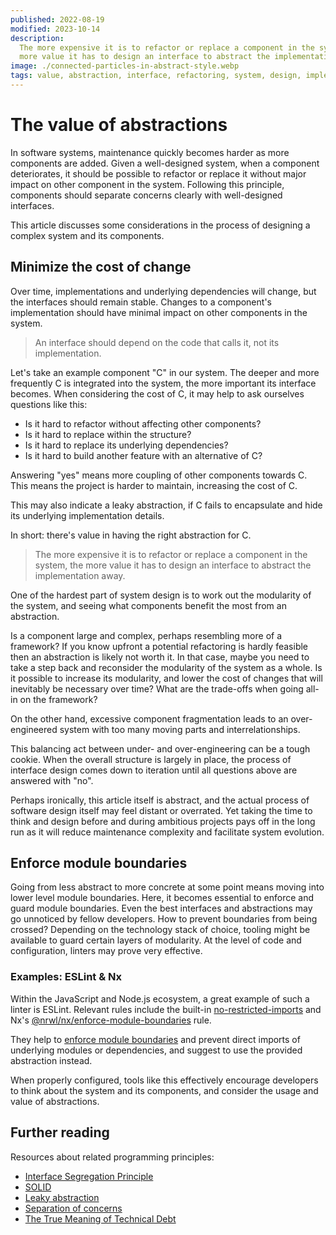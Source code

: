 ```yaml
---
published: 2022-08-19
modified: 2023-10-14
description:
  The more expensive it is to refactor or replace a component in the system, the
  more value it has to design an interface to abstract the implementation away.
image: ./connected-particles-in-abstract-style.webp
tags: value, abstraction, interface, refactoring, system, design, implementation
---
```


# The value of abstractions

In software systems, maintenance quickly becomes harder as more components are
added. Given a well-designed system, when a component deteriorates, it should be
possible to refactor or replace it without major impact on other component in
the system. Following this principle, components should separate concerns
clearly with well-designed interfaces.

This article discusses some considerations in the process of designing a complex
system and its components.

## Minimize the cost of change

Over time, implementations and underlying dependencies will change, but the
interfaces should remain stable. Changes to a component's implementation should
have minimal impact on other components in the system.

> An interface should depend on the code that calls it, not its implementation.

Let's take an example component "C" in our system. The deeper and more
frequently C is integrated into the system, the more important its interface
becomes. When considering the cost of C, it may help to ask ourselves questions
like this:

- Is it hard to refactor without affecting other components?
- Is it hard to replace within the structure?
- Is it hard to replace its underlying dependencies?
- Is it hard to build another feature with an alternative of C?

Answering "yes" means more coupling of other components towards C. This means
the project is harder to maintain, increasing the cost of C.

This may also indicate a leaky abstraction, if C fails to encapsulate and hide
its underlying implementation details.

In short: there's value in having the right abstraction for C.

> The more expensive it is to refactor or replace a component in the system, the
> more value it has to design an interface to abstract the implementation away.

One of the hardest part of system design is to work out the modularity of the
system, and seeing what components benefit the most from an abstraction.

Is a component large and complex, perhaps resembling more of a framework? If you
know upfront a potential refactoring is hardly feasible then an abstraction is
likely not worth it. In that case, maybe you need to take a step back and
reconsider the modularity of the system as a whole. Is it possible to increase
its modularity, and lower the cost of changes that will inevitably be necessary
over time? What are the trade-offs when going all-in on the framework?

On the other hand, excessive component fragmentation leads to an over-engineered
system with too many moving parts and interrelationships.

This balancing act between under- and over-engineering can be a tough cookie.
When the overall structure is largely in place, the process of interface design
comes down to iteration until all questions above are answered with "no".

Perhaps ironically, this article itself is abstract, and the actual process of
software design itself may feel distant or overrated. Yet taking the time to
think and design before and during ambitious projects pays off in the long run
as it will reduce maintenance complexity and facilitate system evolution.

## Enforce module boundaries

Going from less abstract to more concrete at some point means moving into lower
level module boundaries. Here, it becomes essential to enforce and guard module
boundaries. Even the best interfaces and abstractions may go unnoticed by fellow
developers. How to prevent boundaries from being crossed? Depending on the
technology stack of choice, tooling might be available to guard certain layers
of modularity. At the level of code and configuration, linters may prove very
effective.

### Examples: ESLint & Nx

Within the JavaScript and Node.js ecosystem, a great example of such a linter is
ESLint. Relevant rules include the built-in [no-restricted-imports][1] and Nx's
[@nrwl/nx/enforce-module-boundaries][2] rule.

They help to [enforce module boundaries][3] and prevent direct imports of
underlying modules or dependencies, and suggest to use the provided abstraction
instead.

When properly configured, tools like this effectively encourage developers to
think about the system and its components, and consider the usage and value of
abstractions.

## Further reading

Resources about related programming principles:

- [Interface Segregation Principle][4]
- [SOLID][5]
- [Leaky abstraction][6]
- [Separation of concerns][7]
- [The True Meaning of Technical Debt][8]

[1]: https://eslint.org/docs/latest/rules/no-restricted-imports
[2]: https://nx.dev/nx-api/eslint-plugin/documents/enforce-module-boundaries
[3]: https://nx.dev/features/enforce-module-boundaries
[4]:
  https://github.com/webpro/programming-principles#interface-segregation-principle
[5]: https://en.wikipedia.org/wiki/SOLID
[6]: https://en.wikipedia.org/wiki/Leaky_abstraction
[7]: https://en.wikipedia.org/wiki/Separation_of_concerns
[8]: https://refactoring.fm/p/the-true-meaning-of-technical-debt
